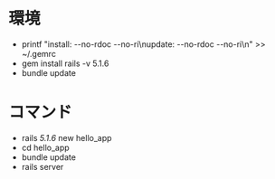 # 環境
- printf "install: --no-rdoc --no-ri\nupdate:  --no-rdoc --no-ri\n" >> ~/.gemrc
- gem install rails -v 5.1.6
- bundle update

# コマンド
- rails _5.1.6_ new hello_app
- cd hello_app
- bundle update
- rails server

